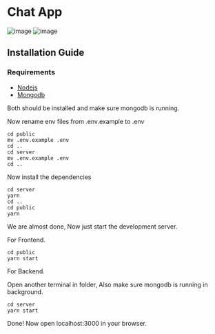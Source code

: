 # Chat App
![image](https://github.com/vinodkhichar/chat-app/assets/95199749/f0e12d85-5641-45c8-ac86-3ec7c4d70dcf)
![image](https://github.com/vinodkhichar/chat-app/assets/95199749/c74cd29b-a789-4a49-97e1-8e2145c3123d)

## Installation Guide

### Requirements
- [Nodejs](https://nodejs.org/en/download)
- [Mongodb](https://www.mongodb.com/docs/manual/administration/install-community/)

Both should be installed and make sure mongodb is running.

Now rename env files from .env.example to .env
```shell
cd public
mv .env.example .env
cd ..
cd server
mv .env.example .env
cd ..
```

Now install the dependencies
```shell
cd server
yarn
cd ..
cd public
yarn
```
We are almost done, Now just start the development server.

For Frontend.
```shell
cd public
yarn start
```
For Backend.

Open another terminal in folder, Also make sure mongodb is running in background.
```shell
cd server
yarn start
```

Done! Now open localhost:3000 in your browser.

